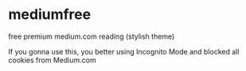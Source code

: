 # mediumfree
free premium medium.com reading (stylish theme)

If you gonna use this, you better using Incognito Mode and blocked all cookies from Medium.com
